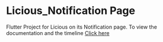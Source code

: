 # Licious_Notification Page

Flutter Project for Licious on its Notification page. To view the documentation and the timeline 
[Click here](https://github.com/Harsh23Kashyap/Licious-Project/blob/main/Licious%20Final.pdf)


